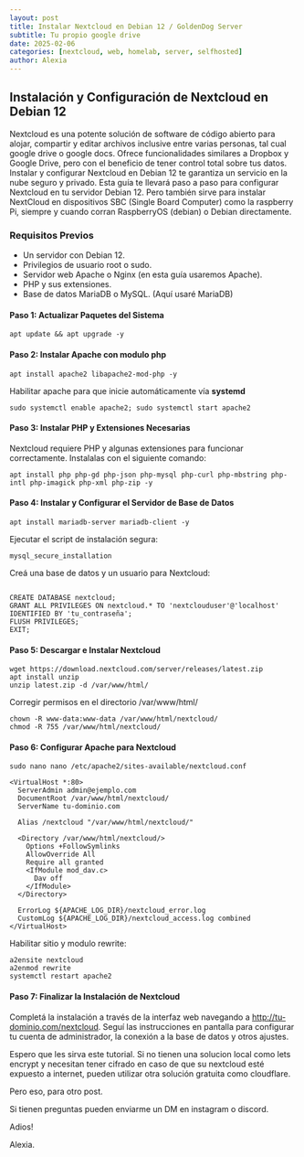 ```yaml
---
layout: post
title: Instalar Nextcloud en Debian 12 / GoldenDog Server
subtitle: Tu propio google drive
date: 2025-02-06
categories: [nextcloud, web, homelab, server, selfhosted]
author: Alexia
---
```


## Instalación y Configuración de Nextcloud en Debian 12

Nextcloud es una potente solución de software de código abierto para alojar, compartir y editar archivos inclusive entre varias personas, tal cual google 
drive o google docs. Ofrece funcionalidades similares a Dropbox y Google Drive, pero con el beneficio de tener control total sobre tus datos. Instalar y configurar 
Nextcloud en Debian 12 te garantiza un servicio en la nube seguro y privado. Esta guía te llevará paso a paso para configurar Nextcloud en tu servidor Debian 12. Pero también sirve para instalar NextCloud en dispositivos SBC (Single Board Computer) como la raspberry Pi, siempre y cuando corran RaspberryOS (debian) o Debian directamente.



### Requisitos Previos

- Un servidor con Debian 12.
- Privilegios de usuario root o sudo.
- Servidor web Apache o Nginx (en esta guía usaremos Apache).
- PHP y sus extensiones.
- Base de datos MariaDB o MySQL. (Aquí usaré MariaDB)

#### Paso 1: Actualizar Paquetes del Sistema

```apt update && apt upgrade -y```

#### Paso 2: Instalar Apache con modulo php

```apt install apache2 libapache2-mod-php -y```

Habilitar apache para que inicie automáticamente vía **systemd**

```sudo systemctl enable apache2; sudo systemctl start apache2```

#### Paso 3: Instalar PHP y Extensiones Necesarias

Nextcloud requiere PHP y algunas extensiones para funcionar correctamente. Instalalas con el siguiente comando:

```apt install php php-gd php-json php-mysql php-curl php-mbstring php-intl php-imagick php-xml php-zip -y```

#### Paso 4: Instalar y Configurar el Servidor de Base de Datos

```apt install mariadb-server mariadb-client -y```

Ejecutar el script de instalación segura:

```mysql_secure_installation```

Creá una base de datos y un usuario para Nextcloud:

```mysql -u root -p

CREATE DATABASE nextcloud;
GRANT ALL PRIVILEGES ON nextcloud.* TO 'nextclouduser'@'localhost' IDENTIFIED BY 'tu_contraseña';
FLUSH PRIVILEGES;
EXIT;
```

#### Paso 5: Descargar e Instalar Nextcloud
```
wget https://download.nextcloud.com/server/releases/latest.zip
apt install unzip
unzip latest.zip -d /var/www/html/
```

Corregir permisos en el directorio /var/www/html/

```
chown -R www-data:www-data /var/www/html/nextcloud/
chmod -R 755 /var/www/html/nextcloud/
```

#### Paso 6: Configurar Apache para Nextcloud

```sudo nano nano /etc/apache2/sites-available/nextcloud.conf```

```
<VirtualHost *:80>
  ServerAdmin admin@ejemplo.com
  DocumentRoot /var/www/html/nextcloud/
  ServerName tu-dominio.com

  Alias /nextcloud "/var/www/html/nextcloud/"

  <Directory /var/www/html/nextcloud/>
    Options +FollowSymlinks
    AllowOverride All
    Require all granted
    <IfModule mod_dav.c>
      Dav off
    </IfModule>
  </Directory>

  ErrorLog ${APACHE_LOG_DIR}/nextcloud_error.log
  CustomLog ${APACHE_LOG_DIR}/nextcloud_access.log combined
</VirtualHost>
```

Habilitar sitio y modulo rewrite:

```
a2ensite nextcloud
a2enmod rewrite
systemctl restart apache2
```

#### Paso 7: Finalizar la Instalación de Nextcloud

Completá la instalación a través de la interfaz web navegando a http://tu-dominio.com/nextcloud. Seguí las instrucciones en pantalla para configurar tu cuenta de administrador, la conexión a la base de datos y otros ajustes.


Espero que les sirva este tutorial. Si no tienen una solucion local como lets encrypt y necesitan tener cifrado en caso de que su nextcloud esté expuesto a internet, pueden utilizar otra solución gratuita como cloudflare.

Pero eso, para otro post.

Si tienen preguntas pueden enviarme un DM en instagram o discord.

Adios!

Alexia.
